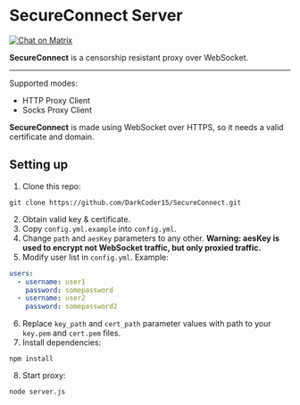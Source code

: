 # SecureConnect Server
[![Chat on Matrix](https://img.shields.io/badge/chat-on_matrix-blue?link=https%3A%2F%2Fmatrix.to%2F%23%2F%23secure-connect%3Am.darkcoder15.ru)](https://matrix.to/#/#secure-connect:m.darkcoder15.ru)

**SecureConnect** is a censorship resistant proxy over WebSocket.

---
Supported modes:
- HTTP Proxy Client
- Socks Proxy Client

**SecureConnect** is made using WebSocket over HTTPS, so it needs a valid certificate and domain.

## Setting up
1. Clone this repo:
```
git clone https://github.com/DarkCoder15/SecureConnect.git
```
2. Obtain valid key & certificate.
3. Copy `config.yml.example` into `config.yml`.
4. Change `path` and `aesKey` parameters to any other. **Warning: aesKey is used to encrypt not WebSocket traffic, but only proxied traffic.**
5. Modify user list in `config.yml`. Example:
```yml
users:
  - username: user1
    password: somepassword
  - username: user2
    password: somepassword2
```
6. Replace `key_path` and `cert_path` parameter values with path to your `key.pem` and `cert.pem` files.
7. Install dependencies:
```
npm install
```
8. Start proxy:
```
node server.js
```